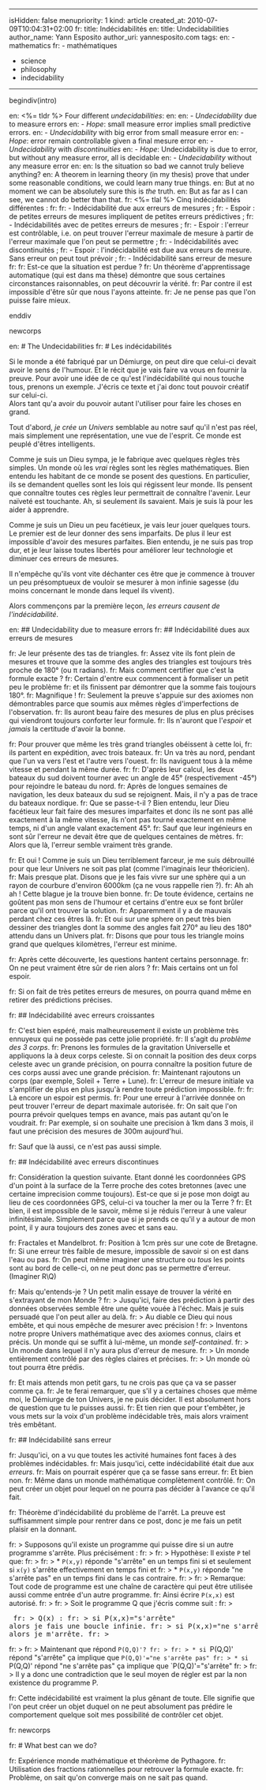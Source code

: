 -----
isHidden:       false
menupriority:   1
kind:           article
created_at:     2010-07-09T10:04:31+02:00
fr: title: Indécidabilités
en: title: Undecidabilities
author_name: Yann Esposito
author_uri: yannesposito.com
tags:
en:   - mathematics
fr:   - mathématiques
  - science
  - philosophy
  - indecidability
-----

begindiv(intro)

en: <%= tldr %> Four different _undecidabilities_:
en: 
en: - _Undecidability_ due to measure errors 
en: - _Hope_: small measure error implies small predictive errors.
en: - _Undecidability_ with big error from small measure error
en: - _Hope_: error remain controllable given a final mesure error
en: - _Undecidability_ with _discontinuities_
en: - _Hope_: Undecidability is due to error, but without any measure error, all is decidable
en: - _Undecidability_ without any measure error
en: 
en: Is the situation so bad we cannot truly believe anything?
en: A theorem in learning theory (in my thesis) prove that under some reasonable conditions, we could learn many true things. 
en: But at no moment we can be absolutely sure this is _the_ truth.
en: But as far as I can see, we cannot do better than that.
fr: <%= tlal %> Cinq indécidabilités différentes :
fr: 
fr: - Indécidabilité due aux erreurs de mesures ;
fr: - Espoir : de petites erreurs de mesures impliquent de petites erreurs prédictives ;
fr: - Indécidabilités avec de petites erreurs de mesures ;
fr: - Espoir : l'erreur est contrôlable, i.e. on peut trouver l'erreur maximale de mesure à partir de l'erreur maximale que l'on peut se permettre ;
fr: - Indécidabilités avec discontinuités ;
fr: - Espoir : l'indécidabilité est due aux erreurs de mesure. Sans erreur on peut tout prévoir ;
fr: - Indécidabilité sans erreur de mesure
fr: 
fr: Est-ce que la situation est perdue ?
fr: Un théorème d'apprentissage automatique (qui est dans ma thèse) démontre que sous certaines circonstances raisonnables, on peut découvrir la vérité. 
fr: Par contre il est impossible d'être sûr que nous l'ayons atteinte.
fr: Je ne pense pas que l'on puisse faire mieux.


enddiv

newcorps

en: # The Undecidabilities
fr: # Les indécidabilités

Si le monde a été fabriqué par un Démiurge, on peut dire que celui-ci devait avoir le sens de l'humour. 
Et le récit que je vais faire va vous en fournir la preuve.
Pour avoir une idée de ce qu'est l'indécidabilité qui nous touche tous, prenons un exemple.
J'écris ce texte et j'ai donc tout pouvoir créatif sur celui-ci.  
Alors tant qu'a avoir du pouvoir autant l'utiliser pour faire les choses en grand.

Tout d'abord, *je crée un Univers* semblable au notre sauf qu'il n'est pas réel, mais simplement une représentation, une vue de l'esprit. Ce monde est peuplé d'êtres intelligents.

Comme je suis un Dieu sympa, je le fabrique avec quelques règles très simples. 
Un monde où les _vrai_ règles sont les règles mathématiques.
Bien entendu les habitant de ce monde se posent des questions.
En particulier, ils se demandent quelles sont les lois qui régissent leur monde. 
Ils pensent que connaître toutes ces règles leur permettrait de connaître l'avenir. Leur naïveté est touchante. Ah, si seulement ils savaient.
Mais je suis là pour les aider à apprendre.

Comme je suis un Dieu un peu facétieux, je vais leur jouer quelques tours.
Le premier est de leur donner des sens imparfaits. 
De plus il leur est impossible d'avoir des mesures parfaites.
Bien entendu, je ne suis pas trop dur, et je leur laisse toutes libertés pour améliorer leur technologie et diminuer ces erreurs de mesures.

Il n'empêche qu'ils vont vite déchanter ces être que je commence à trouver un peu présomptueux de vouloir se mesurer à mon infinie sagesse (du moins concernant le monde dans lequel ils vivent).

Alors commençons par la première leçon, _les erreurs causent de l'indécidabilité_.

en: ## Undecidability due to measure errors
fr: ## Indécidabilité dues aux erreurs de mesures

fr: Je leur présente des tas de triangles.
fr: Assez vite ils font plein de mesures et trouve que la somme des angles des triangles est toujours très proche de 180° (ou π radians).
fr: Mais comment certifier que c'est la formule exacte ?
fr: Certain d'entre eux commencent à formaliser un petit peu le problème
fr: et ils finissent par démontrer que la somme fais toujours 180°.
fr: Magnifique !
fr: Seulement la preuve s'appuie sur des axiomes non démontrables parce que soumis aux mêmes règles d'imperfections de l'observation.
fr: Ils auront beau faire des mesures de plus en plus précises qui viendront toujours conforter leur formule.
fr: Ils n'auront que l'_espoir_ et  _jamais_ la certitude d'avoir la bonne.

fr: Pour prouver que même les très grand triangles obéissent à cette loi,
fr: ils partent en expédition, avec trois bateaux.
fr: Un va très au nord, pendant que l'un va vers l'est et l'autre vers l'ouest.
fr: Ils naviguent tous à la même vitesse et pendant la même durée.
fr: 
fr: D'après leur calcul, les deux bateaux du sud doivent tourner avec un angle de 45° (respectivement -45°) pour rejoindre le bateau du nord.
fr: Après de longues semaines de navigation, les deux bateaux du sud se rejoignent. Mais, il n'y a pas de trace du bateaux nordique.
fr: Que se passe-t-il ? Bien entendu, leur Dieu facétieux leur fait faire des mesures imparfaites et donc ils ne sont pas allé exactement à la même vitesse, ils n'ont pas tourné exactement en même temps, ni d'un angle valant exactement 45°.
fr: Sauf que leur ingénieurs en sont sûr l'erreur ne devait être que de quelques centaines de mètres. 
fr: Alors que là, l'erreur semble vraiment très grande.


fr: Et oui ! Comme je suis un Dieu terriblement farceur, je me suis débrouillé pour que leur Univers ne soit pas plat (comme l'imaginais leur théoricien).
fr: Mais presque plat. Disons que je les fais vivre sur une sphère qui a un rayon de courbure d'environ 6000km (ça ne vous rappelle rien ?).
fr: Ah ah ah ! Cette blague je la trouve bien bonne. 
fr: De toute évidence, certains ne goûtent pas mon sens de l'humour et certains d'entre eux se font brûler parce qu'il ont trouver la solution. 
fr: Apparemment il y a de mauvais perdant chez ces êtres là.
fr: Et oui sur une sphere on peut très bien dessiner des triangles dont la somme des angles fait 270° au lieu des 180° attendu dans un Univers plat.
fr: Disons que pour tous les triangle moins grand que quelques kilomètres, l'erreur est minime.

fr: Après cette découverte, les questions hantent certains personnage.
fr: On ne peut vraiment être sûr de rien alors ?
fr: Mais certains ont un fol espoir.

fr: Si on fait de très petites erreurs de mesures, on pourra quand même en retirer des prédictions précises.

fr: ## Indécidabilité avec erreurs croissantes

fr: C'est bien espéré, mais malheureusement il existe un problème très ennuyeux qui ne possède pas cette jolie propriété.
fr: Il s'agit du _problème des 3 corps_. 
fr: Prenons les formules de la gravitation Universelle et appliquons la à deux corps celeste. Si on connait la position des deux corps celeste avec un grande précision, on pourra connaître la position future de ces corps aussi avec une grande précision.
fr: Maintenant rajoutons un corps (par exemple, Soleil + Terre + Lune).
fr: L'erreur de mesure initiale va s'amplifier de plus en plus jusqu'à rendre toute prédiction impossible.
fr: 
fr: Là encore un espoir est permis.
fr: Pour une erreur à l'arrivée donnée on peut trouver l'erreur de depart maximale autorisée. 
fr: On sait que l'on pourra prévoir quelques temps en avance, mais pas autant qu'on le voudrait.
fr: Par exemple, si on souhaite une precision à 1km dans 3 mois, il faut une précision des mesures de 300m aujourd'hui.

fr: Sauf que là aussi, ce n'est pas aussi simple.

fr: ## Indécidabilité avec erreurs discontinues

fr: Considération la question suivante. Etant donné les coordonnées GPS d'un point à la surface de la Terre proche des cotes bretonnes (avec une certaine imprecision comme toujours). Est-ce que si je pose mon doigt au lieu de ces coordonnées GPS, celui-ci va toucher la mer ou la Terre ?
fr: Et bien, il est impossible de le savoir, même si je réduis l'erreur à une valeur infinitésimale. Simplement parce que si je prends ce qu'il y a autour de mon point, il y aura toujours des zones avec et sans eau.

fr: Fractales et Mandelbrot. 
fr: Position à 1cm près sur une cote de Bretagne.
fr: Si une erreur très faible de mesure, impossible de savoir si on est dans l'eau ou pas.
fr: On peut même imaginer une structure ou *tous* les points sont au bord de celle-ci, on ne peut donc pas se permettre d'erreur. (Imaginer R\Q)

fr: Mais qu'entends-je ? Un petit malin essaye de trouver la vérité en s'extrayant de mon Monde ?
fr: > Jusqu'ici, faire des prédiction à partir des données observées semble être une quête vouée à l'échec. Mais je suis persuadé que l'on peut aller au delà.
fr: > Au diable ce Dieu qui nous embête, et qui nous empêche de mesurer avec précision !
fr: > Inventons notre propre Univers mathématique avec des axiomes connus, clairs et précis. Un monde qui se suffit à lui-même, un monde _self-contained_.
fr: > Un monde dans lequel il n'y aura plus d'erreur de mesure. 
fr: > Un monde entièrement contrôlé par des règles claires et précises.
fr: > Un monde où tout pourra être prédis.


fr: Et mais attends mon petit gars, tu ne crois pas que ça va se passer comme ça.
fr: Je te ferai remarquer, que s'il y a certaines choses que même moi, le Démiurge de ton Univers, je ne puis décider. Il est absolument hors de question que tu le puisses aussi.
fr: Et tien rien que pour t'embêter, je vous mets sur la voix d'un problème indécidable très, mais alors vraiment très embêtant.

fr: ## Indécidabilité sans erreur

fr: Jusqu'ici, on a vu que toutes les activité humaines font faces à des problèmes indécidables.
fr: Mais jusqu'ici, cette indécidabilité était due aux *erreurs*.
fr: Mais on pourrait espérer que ça se fasse sans erreur.
fr: Et bien non.
fr: Même dans un monde mathématique complètement contrôlé.
fr: On peut créer un objet pour lequel on ne pourra pas décider à l'avance ce qu'il fait.

fr: Théorème d'indécidabilité du problème de l'arrêt. La preuve est suffisamment simple pour rentrer dans ce post, donc je me fais un petit plaisir en la donnant.

fr: > Supposons qu'il existe un programme qui puisse dire si un autre programme s'arrête. Plus précisément :
fr: > 
fr: > Hypothèse: Il existe `P` tel que: 
fr: >
fr: > * `P(x,y)` réponde "s'arrête" en un temps fini si et seulement si `x(y)` s'arrête effectivement en temps fini et 
fr: > * `P(x,y)` réponde "ne s'arrête pas" en un temps fini dans le cas contraire.
fr: >
fr: > Remarque: Tout code de programme est une chaîne de caractère qui peut être utilisée aussi comme entrée d'un autre programme. 
fr: Ainsi écrire `P(x,x)` est autorisé.
fr: > 
fr: > Soit le programme Q que j'écris comme suit :
fr: > <pre class="twilight">
fr: > Q(x) :
fr: >     si P(x,x)="s'arrête" alors je fais une boucle infinie.
fr: >     si P(x,x)="ne s'arrête pas" alors je m'arrête.
fr: > </pre>
fr: > 
fr: > Maintenant que répond `P(Q,Q)'?
fr: >
fr: > * si `P(Q,Q)' répond "s'arrête" ça implique que `P(Q,Q)'="ne s'arrête pas"
fr: > * si `P(Q,Q)' répond "ne s'arrête pas" ça implique que `P(Q,Q)'="s'arrête"
fr: > 
fr: > Il y a donc une contradiction que le seul moyen de régler est par la non existence du programme P.

fr: Cette indécidabilité est vraiment la plus gênant de toute. Elle signifie que l'on peut créer un objet duquel on ne peut absolument pas prédire le comportement quelque soit mes possibilité de contrôler cet objet.

fr: newcorps

fr: # What best can we do?

fr: Expérience monde mathématique et théorème de Pythagore.
fr: Utilisation des fractions rationnelles pour retrouver la formule exacte.
fr: Problème, on sait qu'on converge mais on ne sait pas quand.

